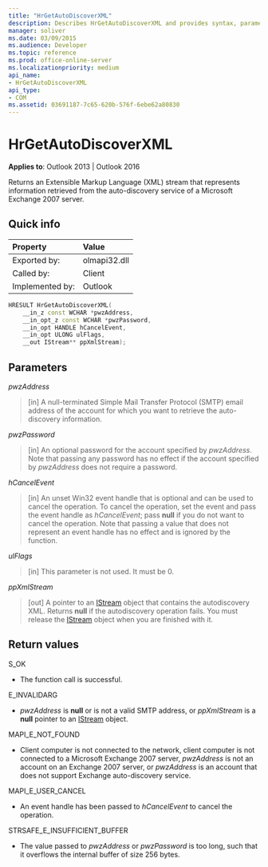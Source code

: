 ```yaml
---
title: "HrGetAutoDiscoverXML" 
description: Describes HrGetAutoDiscoverXML and provides syntax, parameters, and return value.
manager: soliver
ms.date: 03/09/2015
ms.audience: Developer
ms.topic: reference
ms.prod: office-online-server
ms.localizationpriority: medium
api_name:
- HrGetAutoDiscoverXML
api_type:
- COM
ms.assetid: 03691187-7c65-620b-576f-6ebe62a80830
---
```


# HrGetAutoDiscoverXML

**Applies to**: Outlook 2013 | Outlook 2016

Returns an Extensible Markup Language (XML) stream that represents information retrieved from the auto-discovery service of a Microsoft Exchange 2007 server.

## Quick info

|Property |Value |
|:-----|:-----|
|Exported by:  <br/> |olmapi32.dll  <br/> |
|Called by:  <br/> |Client  <br/> |
|Implemented by:  <br/> |Outlook  <br/> |

```cpp
HRESULT HrGetAutoDiscoverXML( 
    __in_z const WCHAR *pwzAddress, 
    __in_opt_z const WCHAR *pwzPassword, 
    __in_opt HANDLE hCancelEvent, 
    __in_opt ULONG ulFlags, 
    __out IStream** ppXmlStream); 

```

## Parameters

 _pwzAddress_

> [in] A null-terminated Simple Mail Transfer Protocol (SMTP) email address of the account for which you want to retrieve the auto-discovery information.

 _pwzPassword_

> [in] An optional password for the account specified by _pwzAddress_. Note that passing any password has no effect if the account specified by  _pwzAddress_ does not require a password.

 _hCancelEvent_

> [in] An unset Win32 event handle that is optional and can be used to cancel the operation. To cancel the operation, set the event and pass the event handle as _hCancelEvent_; pass **null** if you do not want to cancel the operation. Note that passing a value that does not represent an event handle has no effect and is ignored by the function.

 _ulFlags_

> [in] This parameter is not used. It must be 0.

 _ppXmlStream_

> [out] A pointer to an [IStream](https://msdn.microsoft.com/library/aa380034%28VS.85%29.aspx) object that contains the autodiscovery XML. Returns **null** if the autodiscovery operation fails. You must release the [IStream](https://msdn.microsoft.com/library/aa380034%28VS.85%29.aspx) object when you are finished with it.

## Return values

S_OK

- The function call is successful.

E_INVALIDARG

- _pwzAddress_ is **null** or is not a valid SMTP address, or _ppXmlStream_ is a **null** pointer to an [IStream](https://msdn.microsoft.com/library/aa380034%28VS.85%29.aspx) object.

MAPI_E_NOT_FOUND

- Client computer is not connected to the network, client computer is not connected to a Microsoft Exchange 2007 server, _pwzAddress_ is not an account on an Exchange 2007 server, or _pwzAddress_ is an account that does not support Exchange auto-discovery service.

MAPI_E_USER_CANCEL

- An event handle has been passed to _hCancelEvent_ to cancel the operation.

STRSAFE_E_INSUFFICIENT_BUFFER

- The value passed to _pwzAddress_ or _pwzPassword_ is too long, such that it overflows the internal buffer of size 256 bytes.
